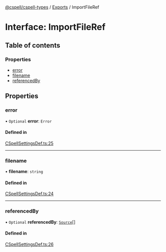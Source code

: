 [@cspell/cspell-types](../README.md) / [Exports](../modules.md) / ImportFileRef

# Interface: ImportFileRef

## Table of contents

### Properties

- [error](ImportFileRef.md#error)
- [filename](ImportFileRef.md#filename)
- [referencedBy](ImportFileRef.md#referencedby)

## Properties

### error

• `Optional` **error**: `Error`

#### Defined in

[CSpellSettingsDef.ts:25](https://github.com/streetsidesoftware/cspell/blob/dadce5a/packages/cspell-types/src/CSpellSettingsDef.ts#L25)

___

### filename

• **filename**: `string`

#### Defined in

[CSpellSettingsDef.ts:24](https://github.com/streetsidesoftware/cspell/blob/dadce5a/packages/cspell-types/src/CSpellSettingsDef.ts#L24)

___

### referencedBy

• `Optional` **referencedBy**: [`Source`](../modules.md#source)[]

#### Defined in

[CSpellSettingsDef.ts:26](https://github.com/streetsidesoftware/cspell/blob/dadce5a/packages/cspell-types/src/CSpellSettingsDef.ts#L26)
